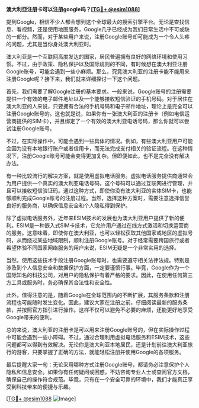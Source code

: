 **澳大利亞注册卡可以注册google吗？[[TG💪+ @esim1088](https://t.me/s/esim1088)]**

提到Google，相信不少人都会想到这个全球最大的搜索引擎平台。无论是查找信息、看视频，还是使用地图服务，Google几乎已经成为我们日常生活中不可或缺的一部分。然而，对于某些用户来说，注册Google账号却可能成为一个令人头疼的问题，尤其是当你身处澳大利亚时。

澳大利亚是一个互联网高度发达的国家，居民普遍拥有良好的网络环境和使用习惯。不过，由于政策、隐私保护以及国际规则的不同，有时候想在澳大利亚注册Google账号，可能会遇到一些小麻烦。那么，究竟澳大利亚的注册卡能不能用来注册Google呢？接下来，我们就来详细探讨一下这个问题。

首先，我们需要了解Google注册的基本要求。一般来说，Google账号的注册需要提供一个有效的电子邮件地址以及一个能够接收短信验证的手机号码。对于居住在澳大利亚的人来说，只要拥有合法的手机号码和电子邮件地址，理论上是完全可以注册Google账号的。这也就是说，如果你有一张澳大利亚的注册卡（例如电信运营商提供的SIM卡），并且绑定了一个有效的澳大利亚电话号码，那么你就可以尝试注册Google账号。

不过，在实际操作中，可能会遇到一些具体的情况。例如，有些澳大利亚用户可能会因为没有本地银行账户或者信用卡，而无法完成支付相关的验证流程。在这种情况下，注册Google账号可能会变得更加复杂。但即便如此，也不是完全没有解决办法。

有一种比较流行的解决方案，就是使用虚拟电话服务。虚拟电话服务提供商通常会为用户提供一个真实的澳大利亚电话号码，这个号码可以通过互联网进行管理，并且可以接收短信验证码。通过这种方式，即使你没有澳大利亚的实体SIM卡，也能够顺利完成Google账号的注册过程。当然，选择这种方案时，需要注意选择信誉良好的服务商，以确保信息安全和个人隐私得到保护。

除了虚拟电话服务外，近年来ESIM技术的发展也为澳大利亚用户提供了新的便利。ESIM是一种嵌入式SIM卡技术，它允许用户通过在线方式激活和切换运营商的服务。这意味着，即使你在澳大利亚，也可以轻松获取其他国家或地区的虚拟号码，从而绕过某些地域限制，顺利注册Google账号。对于经常需要跨国旅行或者希望体验不同国家网络服务的用户来说，ESIM无疑是一个非常实用的选择。

当然，使用这些技术手段注册Google账号时，也需要遵守相关法律法规。特别是涉及到个人信息安全和数据保护方面，一定要谨慎行事。毕竟，Google作为一个国际知名的科技公司，对用户的隐私保护有着严格的要求。因此，在使用任何第三方工具或服务时，务必确保其合法性和安全性。

此外，值得注意的是，随着Google在全球范围内的不断扩展，其服务条款和注册流程也可能随时发生变化。因此，建议大家在注册之前，仔细阅读最新的服务条款，并按照官方指引进行操作。这样不仅可以避免不必要的麻烦，还能更好地享受Google带来的便利。

总的来说，澳大利亚的注册卡是可以用来注册Google账号的，但在实际操作过程中可能会遇到一些小障碍。不过，通过合理利用虚拟电话服务和ESIM技术，这些问题都可以得到有效解决。无论你是澳大利亚本地居民，还是计划前往澳大利亚旅行的游客，只要掌握了正确的方法，就能轻松注册并使用Google的各项服务。

最后提醒大家一句：无论采用哪种方式注册Google账号，都请务必注意保护个人隐私和信息安全。如果你有任何疑问或困惑，不妨咨询专业人士或查阅官方文档，确保自己的操作符合规范。毕竟，只有在一个安全可靠的环境中，我们才能真正享受到科技带来的便捷与乐趣。

[[TG💪+ @esim1088](https://t.me/s/esim1088) ![Image](https://i.postimg.cc/4NQfJmqS/Snipaste-2025-05-13-00-14-12.png)]